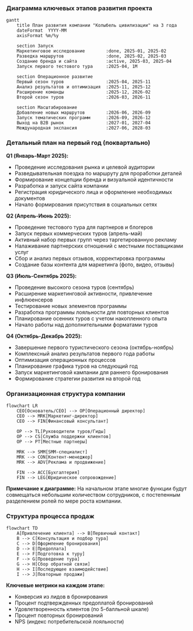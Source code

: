 ### Диаграмма ключевых этапов развития проекта

```mermaid
gantt
    title План развития компании "Колыбель цивилизации" на 3 года
    dateFormat  YYYY-MM
    axisFormat %m/%y
    
    section Запуск
    Маркетинговое исследование        :done, 2025-01, 2025-02
    Разведка маршрутов                :done, 2025-02, 2025-03
    Создание бренда и сайта           :active, 2025-03, 2025-04
    Запуск первого тестового тура     :2025-04, 1M
    
    section Операционное развитие
    Первый сезон туров                :2025-04, 2025-11
    Анализ результатов и оптимизация  :2025-11, 2025-12
    Расширение команды                :2025-12, 2026-02
    Второй сезон туров                :2026-03, 2026-11
    
    section Масштабирование
    Добавление новых маршрутов        :2026-06, 2026-09
    Запуск тематических программ      :2026-09, 2026-12
    Выход на B2B рынок                :2027-01, 2027-04
    Международная экспансия           :2027-06, 2028-03
```

### Детальный план на первый год (поквартально)

**Q1 (Январь-Март 2025):**

- Проведение исследования рынка и целевой аудитории
- Разведывательная поездка по маршруту для проработки деталей
- Формирование концепции бренда и визуальной идентичности
- Разработка и запуск сайта компании
- Регистрация юридического лица и оформление необходимых документов
- Начало формирования присутствия в социальных сетях

**Q2 (Апрель-Июнь 2025):**

- Проведение тестового тура для партнеров и блогеров
- Запуск первых коммерческих туров (апрель-май)
- Активный набор первых групп через таргетированную рекламу
- Налаживание партнерских отношений с местными поставщиками услуг
- Сбор и анализ первых отзывов, корректировка программы
- Создание базы контента для маркетинга (фото, видео, отзывы)

**Q3 (Июль-Сентябрь 2025):**

- Проведение высокого сезона туров (сентябрь)
- Расширение маркетинговой активности, привлечение инфлюенсеров
- Тестирование новых элементов программы
- Разработка программы лояльности для повторных клиентов
- Планирование осенних туров с учетом накопленного опыта
- Начало работы над дополнительными форматами туров

**Q4 (Октябрь-Декабрь 2025):**

- Завершение первого туристического сезона (октябрь-ноябрь)
- Комплексный анализ результатов первого года работы
- Оптимизация операционных процессов
- Планирование графика туров на следующий год
- Запуск маркетинговой кампании для раннего бронирования
- Формирование стратегии развития на второй год

### Организационная структура компании

```mermaid
flowchart LR
    CEO[Основатель/CEO] --> OP[Операционный директор]
    CEO --> MRK[Маркетинг-директор]
    CEO --> FIN[Финансовый консультант]
    
    OP --> TL[Руководители туров/Гиды]
    OP --> CS[Служба поддержки клиентов]
    OP --> PT[Местные партнеры]
    
    MRK --> SMM[SMM-специалист]
    MRK --> CON[Контент-менеджер]
    MRK --> ADV[Реклама и продвижение]
    
    FIN --> ACC[Бухгалтерия]
    FIN --> LEG[Юридическое сопровождение]
```

**Примечание к диаграмме:** На начальном этапе многие функции будут совмещаться небольшим количеством сотрудников, с постепенным разделением ролей по мере роста компании.

### Структура процесса продаж

```mermaid
flowchart TD
    A[Привлечение клиента] --> B[Первичный контакт]
    B --> C[Консультация и подбор тура]
    C --> D[Оформление бронирования]
    D --> E[Предоплата]
    E --> F[Подготовка к туру]
    F --> G[Проведение тура]
    G --> H[Сбор обратной связи]
    H --> I[Последующее взаимодействие]
    I --> J[Повторные продажи]
```

**Ключевые метрики на каждом этапе:**

- Конверсия из лидов в бронирования
- Процент подтвержденных предоплатой бронирований
- Удовлетворенность клиентов (по 5-балльной шкале)
- Процент повторных бронирований
- NPS (индекс потребительской лояльности)
